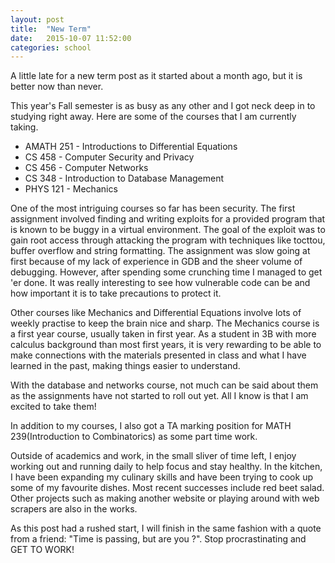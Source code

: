 ```yaml
---
layout: post
title:  "New Term"
date:   2015-10-07 11:52:00
categories: school
---
```


A little late for a new term post as it started about a month ago, but it is better now than never.

This year's Fall semester is as busy as any other and I got neck deep in to studying right away. Here are some of the courses that I am currently taking.

 - AMATH 251 - Introductions to Differential Equations
 - CS 458 - Computer Security and Privacy
 - CS 456 - Computer Networks
 - CS 348 - Introduction to Database Management
 - PHYS 121 - Mechanics

One of the most intriguing courses so far has been security. The first assignment involved finding and writing exploits for a provided program that is known to be buggy in a virtual environment. The goal of the exploit was to gain root access through attacking the program with techniques like tocttou, buffer overflow and string formatting. The assignment was slow going at first because of my lack of experience in GDB and the sheer volume of debugging. However, after spending some crunching time I managed to get 'er done. It was really interesting to see how vulnerable code can be and how important it is to take precautions to protect it.

Other courses like Mechanics and Differential Equations involve lots of weekly practise to keep the brain nice and sharp. The Mechanics course is a first year course, usually taken in first year. As a student in 3B with more calculus background than most first years, it is very rewarding to be able to make connections with the materials presented in class and what I have learned in the past, making things easier to understand.

With the database and networks course, not much can be said about them as the assignments have not started to roll out yet. All I know is that I am excited to take them!

In addition to my courses, I also got a TA marking position for MATH 239(Introduction to Combinatorics) as some part time work. 

Outside of academics and work, in the small sliver of time left, I enjoy working out and running daily to help focus and stay healthy. In the kitchen, I have been expanding my culinary skills and have been trying to cook up some of my favourite dishes. Most recent successes include red beet salad. Other projects such as making another website or playing around with web scrapers are also in the works.

As this post had a rushed start, I will finish in the same fashion with a quote from a friend: "Time is passing, but are you ?". Stop procrastinating and GET TO WORK!

 
